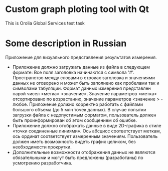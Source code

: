 # Custom graph ploting tool with Qt

This is Orolia Global Services test task

# Some description in Russian
Приложение для визуального представления результатов измерения.
* Приложение должно загружать данные из файла в следующем формате:
Все поля заголовка начинаются с символа  '#'.  Пространство между словами в   строках заголовка и значениями данных не оговорено и может быть заполнено как пробелами так и символами табуляции. Формат данных измерения представлен парой чисел <метка> <значение>. Значение параметров <метка> отсортировано по возрастанию, значение параметров <значение > - любое. Приложение должно корректно работать с файлами большого объема (до 5 млн точек данных).
В случае попытки загрузки файла с недопустимым форматом, пользователь должен быть проинформирован об этом сообщением об ошибке.
*	Приложение должно отображать данные в виде 2D-графика в стиле «точки соединенные линиями». Ось абсцисс соответствует меткам, ось ординат соответствует измеренным значениям. Пользователь должен иметь возможность видеть график целиком, без необходимости прокрутки.
*	Дополнительные возможности отображения данных не являются обязательными и могут быть предложены (разработаны) по усмотрению разработчика.
